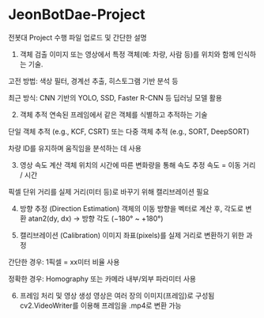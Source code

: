 # JeonBotDae-Project
전봇대 Project 수행
파일 업로드 및 간단한 설명

1. 객체 검출
이미지 또는 영상에서 특정 객체(예: 차량, 사람 등)를 위치와 함께 인식하는 기술.

고전 방법: 색상 필터, 경계선 추출, 히스토그램 기반 분석 등

최근 방식: CNN 기반의 YOLO, SSD, Faster R-CNN 등 딥러닝 모델 활용

2. 객체 추적
연속된 프레임에서 같은 객체를 식별하고 추적하는 기술

단일 객체 추적 (e.g., KCF, CSRT) 또는 다중 객체 추적 (e.g., SORT, DeepSORT)

차량 ID를 유지하며 움직임을 분석하는 데 사용

3. 영상 속도 계산
객체 위치의 시간에 따른 변화량을 통해 속도 추정
속도 = 이동 거리 / 시간

픽셀 단위 거리를 실제 거리(미터 등)로 바꾸기 위해 캘리브레이션 필요

4. 방향 추정 (Direction Estimation)
객체의 이동 방향을 벡터로 계산 후, 각도로 변환
atan2(dy, dx) → 방향 각도 (−180° ~ +180°)

5. 캘리브레이션 (Calibration)
이미지 좌표(pixels)를 실제 거리로 변환하기 위한 과정

간단한 경우: 1픽셀 = xx미터 비율 사용

정확한 경우: Homography 또는 카메라 내부/외부 파라미터 사용

6. 프레임 처리 및 영상 생성
영상은 여러 장의 이미지(프레임)로 구성됨
cv2.VideoWriter를 이용해 프레임을 .mp4로 변환 가능

